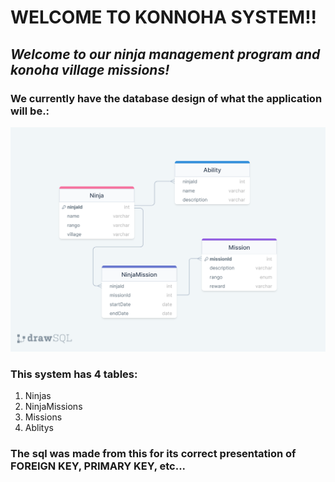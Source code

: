 # WELCOME TO KONNOHA SYSTEM!!

## *Welcome to our ninja management program and konoha village missions!*

### We currently have the database design of what the application will be.:

![Alt text](image-5.png)

### This system has 4 tables:
1. Ninjas
2. NinjaMissions
3. Missions
4. Ablitys

### The sql was made from this for its correct presentation of FOREIGN KEY, PRIMARY KEY, etc...


